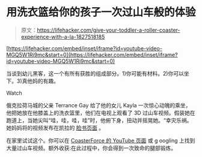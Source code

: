 # 用洗衣篮给你的孩子一次过山车般的体验

> 原文：<https://lifehacker.com/give-your-toddler-a-roller-coaster-experience-with-a-la-1827518185>

 [https://lifehacker.com/embed/inset/iframe?id=youtube-video-MGQ5W1Ri9mc&start=0](https://lifehacker.com/embed/inset/iframe?id=youtube-video-MGQ5W1Ri9mc&start=0) 

当谈到幼儿黑客，这一个有所有获胜的组成部分。1)你可能有材料。2)你可以坐下。3)真他妈的有趣。

Watch

俄克拉荷马城的父亲 Terrance Gay 给了他的女儿 Kayla 一次惊心动魄的乘坐，他把她放在他膝盖上的洗衣篮里，他们在电视上观看了 3D 过山车视频。假装她在跑道上，当她尖叫“哇，哇，哇，哇”时，他俯下身，扭动并摇晃她。“幸灾乐祸。她妈妈将的视频发布在凯拉的 [脸书页面](https://www.facebook.com/zena.levine/posts/1978380528852759) 。

在家里试试这个。你可以在 [CoasterForce 的 YouTube 页面](https://www.youtube.com/user/wwwCOASTERFORCEcom) 或 g oogling 上找到大量过山车视频。额外收获:在此过程中，你会得到一次致命的腿部锻炼。